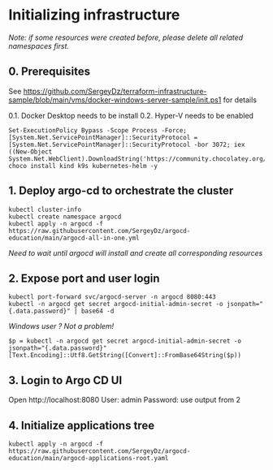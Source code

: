 # Initializing infrastructure 
*Note: if some resources were created before, please delete all related namespaces first.* 

## 0. Prerequisites
See https://github.com/SergeyDz/terraform-infrastructure-sample/blob/main/vms/docker-windows-server-sample/init.ps1 for details

0.1. Docker Desktop needs to be install 
0.2. Hyper-V needs to be enabled
```
Set-ExecutionPolicy Bypass -Scope Process -Force; [System.Net.ServicePointManager]::SecurityProtocol = [System.Net.ServicePointManager]::SecurityProtocol -bor 3072; iex ((New-Object System.Net.WebClient).DownloadString('https://community.chocolatey.org/install.ps1'))
choco install kind k9s kubernetes-helm -y
```

## 1. Deploy argo-cd to orchestrate the cluster
```
kubectl cluster-info
kubectl create namespace argocd 
kubectl apply -n argocd -f https://raw.githubusercontent.com/SergeyDz/argocd-education/main/argocd-all-in-one.yml
```
*Need to wait until argocd will install and create all corresponding resources*

## 2. Expose port and user login
```
kubectl port-forward svc/argocd-server -n argocd 8080:443
kubectl -n argocd get secret argocd-initial-admin-secret -o jsonpath="{.data.password}" | base64 -d
```

*Windows user ? Not a problem!*
```
$p = kubectl -n argocd get secret argocd-initial-admin-secret -o jsonpath="{.data.password}"
[Text.Encoding]::Utf8.GetString([Convert]::FromBase64String($p))
```

## 3. Login to Argo CD UI
Open http://localhost:8080
User: admin 
Password: use output from 2

## 4. Initialize applications tree
```
kubectl apply -n argocd -f https://raw.githubusercontent.com/SergeyDz/argocd-education/main/argocd-applications-root.yaml
```